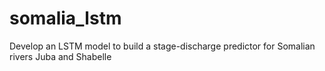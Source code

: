 # somalia_lstm
Develop an LSTM model to build a stage-discharge predictor for Somalian rivers Juba and Shabelle
